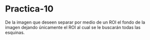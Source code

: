 # Practica-10
De la imagen que deseen separar por medio de un ROI el fondo de la imagen dejando únicamente el ROI al cual se le buscarán todas las esquinas.
